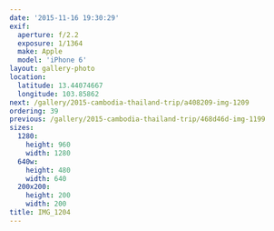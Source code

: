 ```yaml
---
date: '2015-11-16 19:30:29'
exif:
  aperture: f/2.2
  exposure: 1/1364
  make: Apple
  model: 'iPhone 6'
layout: gallery-photo
location:
  latitude: 13.44074667
  longitude: 103.85862
next: /gallery/2015-cambodia-thailand-trip/a408209-img-1209
ordering: 39
previous: /gallery/2015-cambodia-thailand-trip/468d46d-img-1199
sizes:
  1280:
    height: 960
    width: 1280
  640w:
    height: 480
    width: 640
  200x200:
    height: 200
    width: 200
title: IMG_1204
---
```


